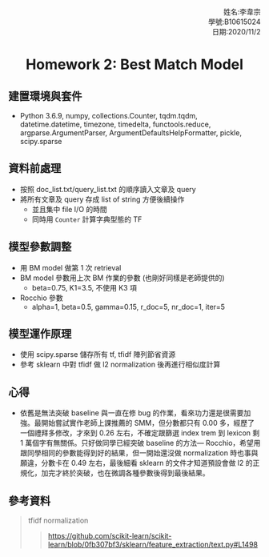 <p style="text-align:right;">
姓名:李韋宗<br>
學號:B10615024<br>
日期:2020/11/2<br>
</p>

<h1 style="text-align:center;"> Homework 2: Best Match Model

## 建置環境與套件
* Python 3.6.9, numpy, collections.Counter, tqdm.tqdm, datetime.datetime, timezone, timedelta, functools.reduce, argparse.ArgumentParser, ArgumentDefaultsHelpFormatter, pickle, scipy.sparse

## 資料前處理
* 按照 doc_list.txt/query_list.txt 的順序讀入文章及 query
* 將所有文章及 query 存成 list of string 方便後續操作
    * 並且集中 file I/O 的時間
    * 同時用 `Counter` 計算字典型態的 TF

## 模型參數調整
* 用 BM model 做第 1 次 retrieval
* BM model 參數用上次 BM 作業的參數 (也剛好同樣是老師提供的)
    * beta=0.75, K1=3.5, 不使用 K3 項
* Rocchio 參數
    * alpha=1, beta=0.5, gamma=0.15, r_doc=5, nr_doc=1, iter=5

## 模型運作原理
* 使用 scipy.sparse 儲存所有 tf, tfidf 陣列節省資源
* 參考 sklearn 中對 tfidf 做 l2 normalization 後再進行相似度計算

## 心得
* 依舊是無法突破 baseline 與一直在修 bug 的作業，看來功力還是很需要加強。最開始嘗試實作老師上課推薦的 SMM，但分數都只有 0.00 多，經歷了一個禮拜多修改，才來到 0.26 左右，不確定跟篩選 index trem 到 lexicon 剩 1 萬個字有無關係。只好做同學已經突破 baseline 的方法— Rocchio，希望用跟同學相同的參數能得到好的結果，但一開始還沒做 normalization 時也事與願違，分數卡在 0.49 左右，最後細看 sklearn 的文件才知道預設會做 l2 的正規化，加完才終於突破，也在微調各種參數後得到最後結果。

## 參考資料
> tfidf normalization
>> https://github.com/scikit-learn/scikit-learn/blob/0fb307bf3/sklearn/feature_extraction/text.py#L1498

<script type="text/javascript" src="http://cdn.mathjax.org/mathjax/latest/MathJax.js?config=TeX-AMS-MML_HTMLorMML"></script>
<script type="text/x-mathjax-config">
    MathJax.Hub.Config({ tex2jax: {inlineMath: [['$', '$']]}, messageStyle: "none" });
</script>
<!-- <img src="https://latex.codecogs.com/gif.latex?[formula]"/> -->